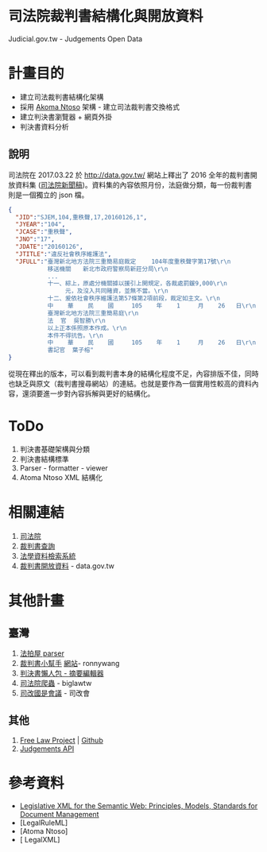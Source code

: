 # 司法院裁判書結構化與開放資料
Judicial.gov.tw - Judgements Open Data

# 計畫目的

- 建立司法裁判書結構化架構
- 採用 [Akoma Ntoso](http://www.akomantoso.org/) 架構 - 建立司法裁判書交換格式
- 建立判決書瀏覽器 + 網頁外掛
- 判決書資料分析

## 說明

司法院在 2017.03.22 於 http://data.gov.tw/ 網站上釋出了 2016 全年的裁判書開放資料集 ([司法院新聞稿](http://jirs.judicial.gov.tw/GNNWS/NNWSS002.asp?id=259695))。資料集的內容依照月份，法庭做分類，每一份裁判書則是一個獨立的 json 檔。

```json
{
  "JID":"SJEM,104,重秩聲,17,20160126,1",
  "JYEAR":"104",
  "JCASE":"重秩聲",
  "JNO":"17",
  "JDATE":"20160126",
  "JTITLE":"違反社會秩序維護法",
  "JFULL":"臺灣新北地方法院三重簡易庭裁定　　 104年度重秩聲字第17號\r\n
           移送機關　　新北市政府警察局新莊分局\r\n
           ...
           十一、綜上，原處分機關據以援引上開規定，各裁處罰鍰9,000\r\n
                元，及沒入共同賭資，並無不當。\r\n
           十二、爰依社會秩序維護法第57條第2項前段，裁定如主文。\r\n
           中    華    民    國     105    年    1     月    26   日\r\n
           臺灣新北地方法院三重簡易庭\r\n
           法  官  吳智勝\r\n
           以上正本係照原本作成。\r\n
           本件不得抗告。\r\n
           中    華    民    國     105    年    1     月    26   日\r\n
           書記官  葉子榕"           
}
```

從現在釋出的版本，可以看到裁判書本身的結構化程度不足，內容排版不佳，同時也缺乏與原文（裁判書搜尋網站）的連結。也就是要作為一個實用性較高的資料內容，還須要進一步對內容拆解與更好的結構化。

# ToDo
1. 判決書基礎架構與分類
2. 判決書結構標準
3. Parser - formatter - viewer
3. Atoma Ntoso XML 結構化


# 相關連結

1. [司法院](http://www.judicial.gov.tw/)
2. [裁判書查詢](http://jirs.judicial.gov.tw/FJUD/FJUDQRY01M_1.aspx)
3. [法學資料檢索系統](http://jirs.judicial.gov.tw/Index.htm)
4. [裁判書開放資料](http://data.gov.tw/wise_search?nodetype=metadataset&kw=%E8%A3%81%E5%88%A4%E6%9B%B8) - data.gov.tw


# 其他計畫

## 臺灣
1. [法拍屋 parser](https://github.com/shadowjohn/judicial)
2. [裁判書小幫手](https://github.com/ronnywang/judicial-easyer) [網站](http://judicial.ronny.tw/)- ronnywang
3. [判決書懶人包 - 摘要編輯器](https://github.com/ctiml/judicial-summary)
3. [司法院爬蟲](https://github.com/biglawtw/judicial_crawler) - biglawtw
4. [司改國是會議](https://github.com/JRF-tw/nationwide_judicial_reform_meeting) - 司改會

## 其他
1. [Free Law Project](https://free.law/) | [Github](https://github.com/freelawproject)
2. [Judgements API](https://github.com/openva/judgmental)

# 參考資料
- [Legislative XML for the Semantic Web: Principles, Models, Standards for Document Management](https://play.google.com/store/books/details/Giovanni_Sartor_Legislative_XML_for_the_Semantic_W?id=2yBVDmy-MCkC)
- [LegalRuleML]
- [Atoma Ntoso]
- [ LegalXML]
